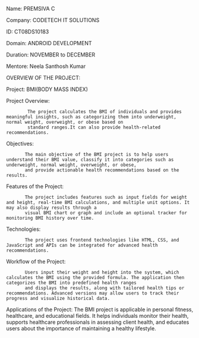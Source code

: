 Name: PREMSIVA C

Company: CODETECH IT SOLUTIONS

ID: CT08DS10183

Domain: ANDROID DEVELOPMENT

Duration: NOVEMBER to DECEMBER

Mentore: Neela Santhosh Kumar

OVERVIEW OF THE PROJECT:

Project: BMI(BODY MASS INDEX)

Project Overview:

            The project calculates the BMI of individuals and provides meaningful insights, such as categorizing them into underweight, normal weight, overweight, or obese based on 
            standard ranges.It can also provide health-related recommendations.
            
Objectives:

           The main objective of the BMI project is to help users understand their BMI value, classify it into categories such as underweight, normal weight, overweight, or obese,
           and provide actionable health recommendations based on the results.

Features of the Project:

           The project includes features such as input fields for weight and height, real-time BMI calculations, and multiple unit options. It may also display results through a
           visual BMI chart or graph and include an optional tracker for monitoring BMI history over time.

Technologies:

           The project uses frontend technologies like HTML, CSS, and JavaScript and APIs can be integrated for advanced health recommendations.

Workflow of the Project:

           Users input their weight and height into the system, which calculates the BMI using the provided formula. The application then categorizes the BMI into predefined health ranges                        
           and displays the results, along with tailored health tips or recommendations. Advanced versions may allow users to track their progress and visualize historical data.

Applications of the Project:
          The BMI project is applicable in personal fitness, healthcare, and educational fields. It helps individuals monitor their health, supports healthcare professionals in 
          assessing client health, and educates users about the importance of maintaining a healthy lifestyle.
